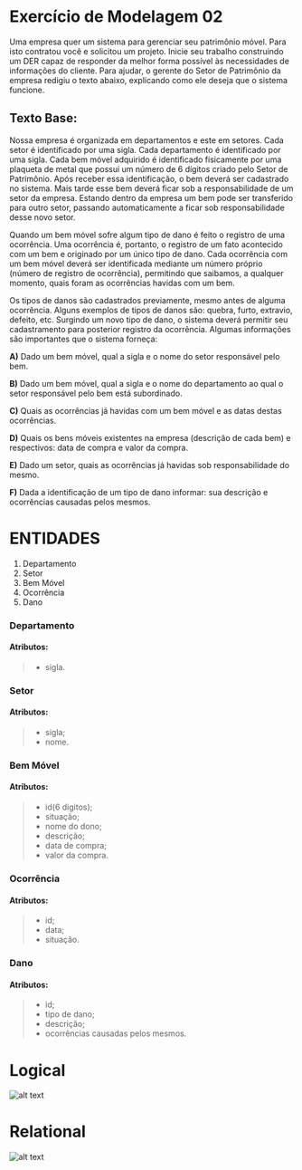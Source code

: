 # Exercício de Modelagem 02
Uma empresa quer um sistema para gerenciar seu
patrimônio móvel. Para isto contratou você e solicitou um projeto. Inicie seu
trabalho construindo um DER capaz de responder da melhor forma possível às
necessidades de informações do cliente. Para ajudar, o gerente do Setor de
Patrimônio da empresa redigiu o texto abaixo, explicando como ele deseja que o
sistema funcione. 

## __Texto Base:__ 
Nossa empresa é organizada em departamentos e este em setores. Cada setor é identificado por uma sigla. Cada departamento é identificado por uma sigla. Cada bem móvel adquirido é identificado fisicamente por uma plaqueta de metal que possui um número de 6 dígitos criado pelo Setor de Patrimônio. Após receber essa identificação, o bem deverá ser cadastrado no sistema. Mais tarde esse bem deverá ficar sob a responsabilidade de um setor da empresa. Estando dentro da empresa um bem pode ser transferido para outro setor, passando automaticamente a ficar sob responsabilidade desse novo setor.

Quando um bem móvel sofre algum tipo de dano é feito o registro de uma ocorrência. Uma ocorrência é, portanto, o registro de um fato acontecido com um bem e originado por um único tipo de dano. Cada ocorrência com um bem móvel deverá ser identificada mediante um número próprio (número de registro de ocorrência), permitindo que saibamos, a qualquer momento, quais foram as ocorrências havidas com um bem.

Os tipos de danos são cadastrados previamente, mesmo antes de alguma ocorrência. Alguns exemplos de tipos de danos são: quebra, furto, extravio, defeito, etc. Surgindo um novo tipo de dano, o sistema deverá permitir seu cadastramento para posterior registro da ocorrência. Algumas informações são importantes que o sistema forneça:
 
__A)__ Dado um bem móvel, qual a sigla e o nome do setor responsável pelo bem.

__B)__ Dado um bem móvel, qual a sigla e o nome do departamento ao qual o setor responsável pelo bem está subordinado.

__C)__ Quais as ocorrências já havidas com um bem móvel e as datas destas ocorrências.

__D)__ Quais os bens móveis existentes na empresa (descrição de cada bem) e respectivos: data de compra e valor da compra.

__E)__ Dado um setor, quais as ocorrências já havidas sob responsabilidade do mesmo.

__F)__ Dada a identificação de um tipo de dano informar: sua descrição e ocorrências causadas pelos mesmos.

# ENTIDADES
1. Departamento
2. Setor
3. Bem Móvel
4. Ocorrência
5. Dano

### Departamento
#### Atributos:
> - sigla.

### Setor
#### Atributos:
> - sigla;
> - nome.

### Bem Móvel
#### Atributos:
> - id(6 digitos);
> - situação;
> - nome do dono;
> - descrição;
> - data de compra;
> - valor da compra.

### Ocorrência
#### Atributos:
> - id;
> - data;
> - situação.

### Dano
#### Atributos:
> - id;
> - tipo de dano;
> - descrição;
> - ocorrências causadas pelos mesmos.

# Logical
![alt text](assets/image2.png)
# Relational
![alt text](assets/image.png)